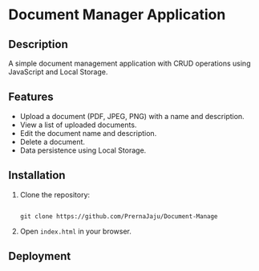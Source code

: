# Document Manager Application

## Description
A simple document management application with CRUD operations using JavaScript and Local Storage.

## Features
- Upload a document (PDF, JPEG, PNG) with a name and description.
- View a list of uploaded documents.
- Edit the document name and description.
- Delete a document.
- Data persistence using Local Storage.

## Installation
1. Clone the repository:
   ```
   
   git clone https://github.com/PrernaJaju/Document-Manage
   ```
2. Open `index.html` in your browser.

## Deployment
